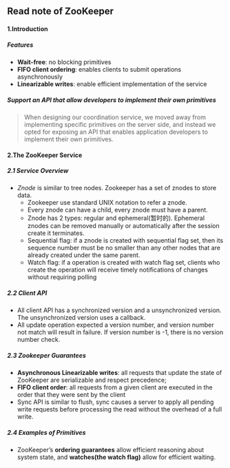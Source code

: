 ## Read note of ZooKeeper
#### 1.Introduction
##### Features
* **Wait-free**: no blocking primitives
* **FIFO client ordering**: enables clients to submit operations asynchronously
* **Linearizable writes**: enable efficient implementation of the service
##### Support an API that allow developers to implement their own primitives
> When designing our coordination service, we moved away from implementing specific primitives on the server side, and instead we opted for exposing an API that enables application developers to implement their own primitives.

#### 2.The ZooKeeper Service
##### 2.1 Service Overview
* *Znode* is similar to tree nodes. Zookeeper has a set of znodes to store data.
  - Zookeeper use standard UNIX notation to refer a znode.
  - Every znode can have a child, every znode must have a parent.
  - Znode has 2 types: regular and ephemeral(暂时的). Ephemeral znodes can be removed manually or automatically after the session create it terminates.
  - Sequential flag: if a znode is created with sequential flag set, then its sequence number must be no smaller than any other nodes that are already created under the same parent.
  - Watch flag: if a operation is created with watch flag set, clients who create the operation will receive timely notifications of changes without requiring polling
##### 2.2 Client API
* All client API has a synchronized version and a unsynchronized version. The unsynchronized version uses a callback.
* All update operation expected a version number, and version number not match will result in failure. If version number is -1, there is no version number check.
##### 2.3 Zookeeper Guarantees
* **Asynchronous Linearizable writes**: all requests that update the state of ZooKeeper are serializable and respect precedence;
* **FIFO client order**: all requests from a given client are executed in the order that they were sent by the client
* Sync API is similar to flush, sync causes a server to apply all pending write requests before processing the read without the overhead of a full write.
##### 2.4 Examples of Primitives
* ZooKeeper’s **ordering guarantees** allow efficient reasoning about system state, and **watches(the watch flag)** allow for efficient waiting.
